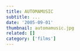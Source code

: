```yaml
---
title: AUTOMAMUSIC
subtitle: ...
date: '2005-09-01' 
thumbnail: automamusic.jpg
related: []
category: ['films']
---
```

